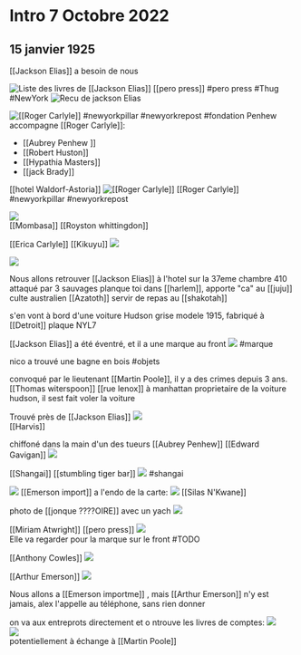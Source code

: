 # Intro 7 Octobre 2022

## 15 janvier 1925


[[Jackson Elias]] a besoin de nous

![Liste des livres de [[Jackson Elias]]](images/20221007211356.png) [[pero press]] #pero press #Thug #NewYork
![Recu de jackson Elias](images/20221007211256.png)  

![[[Roger Carlyle]]](images/20221007211943.png)  #newyorkpillar #newyorkrepost
#fondation Penhew
accompagne [[Roger Carlyle]]:

- [[Aubrey Penhew ]]
- [[Robert Huston]]
- [[Hypathia Masters]]
- [[jack Brady]]

[[hotel Waldorf-Astoria]]
![[[Roger Carlyle]]](images/20221007211800.png)  [[Roger Carlyle]] #newyorkpillar #newyorkrepost

![](images/20221007212341.png)  
[[Mombasa]]
[[Royston whittingdon]]

[[Erica Carlyle]] [[Kikuyu]]
![](images/20221007212513.png)  

![](images/20221007212800.png)  


Nous allons retrouver [[Jackson Elias]] à l'hotel sur la 37eme chambre 410
attaqué par 3 sauvages 
planque toi dans [[harlem]], apporte "ca" au [[juju]]
culte australien [[Azatoth]]
servir de repas au [[shakotah]]

s'en vont à bord d'une voiture Hudson grise modele 1915, fabriqué à [[Detroit]] plaque NYL7

[[Jackson Elias]] a été éventré, et il a une marque au front ![](images/20221007233223.png) #marque  

nico a trouvé une bagne en bois #objets

convoqué par le lieutenant [[Martin Poole]], il y a des crimes depuis 3 ans.
[[Thomas  witerspoon]]  [[rue lenox]] à manhattan proprietaire de la voiture hudson, il sest fait voler la voiture

Trouvé près de [[Jackson Elias]]
![](images/20221007235754.png)  
[[Harvis]]

chiffoné dans la main d'un des tueurs [[Aubrey Penhew]] [[Edward Gavigan]]
![](images/20221007235839.png)  

[[Shangai]] [[stumbling tiger bar]]
![](images/20221008000023.png)  #shangai

![](images/20221008000117.png)  [[Emerson import]]
a l'endo de la carte: ![](images/20221008000231.png)  [[Silas N'Kwane]]

photo de [[jonque ????OIRE]] avec un yach
![](images/20221008000314.png)

[[Miriam Atwright]] [[pero press]]
![](images/20221008000635.png)  
Elle va regarder pour la marque sur le front #TODO


[[Anthony Cowles]]
![](images/20221008000818.png)  


[[Arthur Emerson]]
![](images/20221008001318.png) 

Nous allons a [[Emerson importme]] , mais [[Arthur Emerson]] n'y est jamais, alex l'appelle au téléphone, sans rien donner

on va aux entreprots directement et o ntrouve les livres de comptes:
![](images/20221008005102.png)  
![](images/20221008005052.png)  
potentiellement à échange à [[Martin Poole]]


